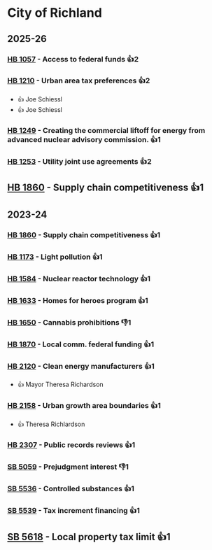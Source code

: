 # City of Richland
## 2025-26

### [HB 1057](/bill/2025-26/hb/1057/) - Access to federal funds 👍2  

### [HB 1210](/bill/2025-26/hb/1210/) - Urban area tax preferences 👍2  
* 👍 Joe Schiessl
* 👍 Joe Schiessl

### [HB 1249](/bill/2025-26/hb/1249/) - Creating the commercial liftoff for energy from advanced nuclear advisory commission. 👍1  

### [HB 1253](/bill/2025-26/hb/1253/) - Utility joint use agreements 👍2  

## [HB 1860](/bill/2025-26/hb/1860/) - Supply chain competitiveness 👍1  

## 2023-24

### [HB 1860](/bill/2023-24/hb/1860/) - Supply chain competitiveness 👍1  

### [HB 1173](/bill/2023-24/hb/1173/) - Light pollution 👍1  

### [HB 1584](/bill/2023-24/hb/1584/) - Nuclear reactor technology 👍1  

### [HB 1633](/bill/2023-24/hb/1633/) - Homes for heroes program 👍1  

### [HB 1650](/bill/2023-24/hb/1650/) - Cannabis prohibitions  👎1 

### [HB 1870](/bill/2023-24/hb/1870/) - Local comm. federal funding 👍1  

### [HB 2120](/bill/2023-24/hb/2120/) - Clean energy manufacturers 👍1  
* 👍 Mayor Theresa Richardson

### [HB 2158](/bill/2023-24/hb/2158/) - Urban growth area boundaries 👍1  
* 👍 Theresa Richlardson

### [HB 2307](/bill/2023-24/hb/2307/) - Public records reviews 👍1  

### [SB 5059](/bill/2023-24/sb/5059/) - Prejudgment interest  👎1 

### [SB 5536](/bill/2023-24/sb/5536/) - Controlled substances 👍1  

### [SB 5539](/bill/2023-24/sb/5539/) - Tax increment financing 👍1  

## [SB 5618](/bill/2023-24/sb/5618/) - Local property tax limit 👍1  
